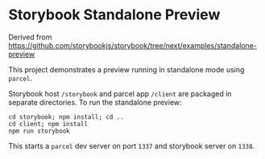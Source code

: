 # Storybook Standalone Preview

Derived from https://github.com/storybookjs/storybook/tree/next/examples/standalone-preview

This project demonstrates a preview running in standalone mode using `parcel`.

Storybook host `/storybook` and parcel app `/client` are packaged in separate directories. To run the standalone preview:

```
cd storybook; npm install; cd ..
cd client; npm install
npm run storybook
```

This starts a `parcel` dev server on port `1337` and storybook server on `1338`.
